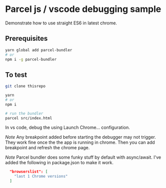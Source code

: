 # Parcel js / vscode debugging sample

Demonstrate how to use straight ES6 in latest chrome.

## Prerequisites

``` bash
yarn global add parcel-bundler
# or
npm i -g parcel-bundler
```

## To test

``` bash
git clone thisrepo

yarn
# or
npm i

# run the bundler
parcel src/index.html
```

In vs code, debug the using Launch Chrome... configuration.

_Note_ Any breakpoint added before starting the debugger may not trigger.  They work fine once the the app is running in chrome.  Then you can add breakpoint and refresh the chrome page.

_Note_ Parcel bundler does some funky stuff by default with async/await.  I've added the following in package.json to make it work.

``` json
  "browserslist": [
    "last 1 Chrome versions"
  ]
```

